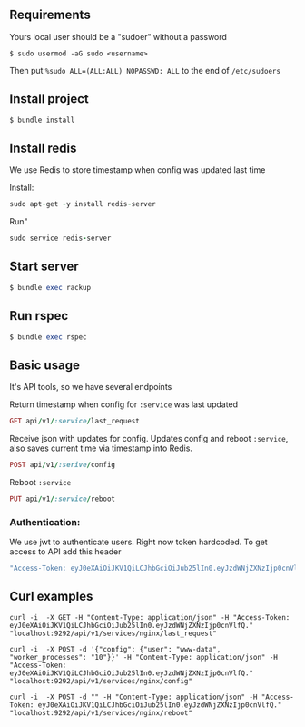 ## Requirements

Yours local user should be a "sudoer" without a password

```
$ sudo usermod -aG sudo <username>
```

Then put `%sudo ALL=(ALL:ALL) NOPASSWD: ALL` to the end of `/etc/sudoers`

## Install project

```ruby
$ bundle install
```

## Install redis

We use Redis to store timestamp when config was updated last time

Install:
```ruby
sudo apt-get -y install redis-server
```

Run"
```ruby
sudo service redis-server
```

## Start server

```ruby
$ bundle exec rackup
```

## Run rspec

```ruby
$ bundle exec rspec
```

## Basic usage

It's API tools, so we have several endpoints

Return timestamp when config for `:service` was last updated

```ruby
GET api/v1/:service/last_request
```

Receive json with updates for config. Updates config and reboot `:service`, also saves current time via timestamp into Redis.

```ruby
POST api/v1/:serive/config
```

Reboot `:service`

```ruby
PUT api/v1/:service/reboot
```

### Authentication:

We use jwt to authenticate users. Right now token hardcoded.
To get access to API add this header

```ruby
"Access-Token: eyJ0eXAiOiJKV1QiLCJhbGciOiJub25lIn0.eyJzdWNjZXNzIjp0cnVlfQ."
```

## Curl examples

```
curl -i  -X GET -H "Content-Type: application/json" -H "Access-Token: eyJ0eXAiOiJKV1QiLCJhbGciOiJub25lIn0.eyJzdWNjZXNzIjp0cnVlfQ." "localhost:9292/api/v1/services/nginx/last_request"
```

```
curl -i  -X POST -d '{"config": {"user": "www-data", "worker_processes": "10"}}' -H "Content-Type: application/json" -H "Access-Token: eyJ0eXAiOiJKV1QiLCJhbGciOiJub25lIn0.eyJzdWNjZXNzIjp0cnVlfQ." "localhost:9292/api/v1/services/nginx/config"
```

```
curl -i  -X POST -d "" -H "Content-Type: application/json" -H "Access-Token: eyJ0eXAiOiJKV1QiLCJhbGciOiJub25lIn0.eyJzdWNjZXNzIjp0cnVlfQ." "localhost:9292/api/v1/services/nginx/reboot"
```
